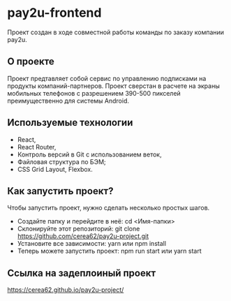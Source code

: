 # pay2u-frontend

Проект создан в ходе совместной работы команды по заказу компании pay2u.

## О проекте
Проект предтавляет собой сервис по управлению подписками на продукты компаний-партнеров. Проект сверстан в расчете на экраны мобильных телефонов с разрешением 390-500 пикселей преимущественно для системы Android.

## Используемые технологии
* React,
* React Router,
* Контроль версий в Git с использованием веток,
* Файловая структура по БЭМ;
* CSS Grid Layout, Flexbox.

## Как запустить проект?
Чтобы запустить проект, нужно сделать несколько простых шагов.

* Создайте папку и перейдите в неё:
cd <Имя-папки>
* Склонируйте этот репозиторий:
git clone https://github.com/cerea62/pay2u-project.git
* Установите все зависимости:
yarn или npm install
* Теперь можете запустить проект:
npm run start или yarn start

## Ссылка на задеплоиный проект
https://cerea62.github.io/pay2u-project/